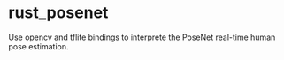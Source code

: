 # rust_posenet

Use opencv and tflite bindings to interprete the PoseNet real-time human pose estimation.
